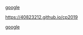 <a href="https://www.google.com">google</a>

https://40823212.github.io/cp2019

<a href="https://www.google.com">google</a>
